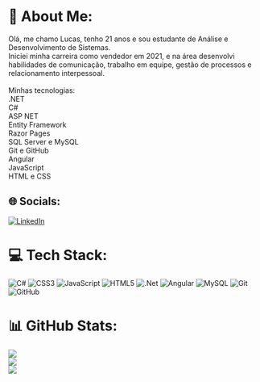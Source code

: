 # 💫 About Me:
Olá, me chamo Lucas, tenho 21 anos e sou estudante de Análise e Desenvolvimento de Sistemas. <br>Iniciei minha carreira como vendedor em 2021, e na área desenvolvi habilidades de comunicação, trabalho em equipe, gestão de processos e relacionamento interpessoal.<br> <br>Minhas tecnologias:<br>.NET<br>C#<br>ASP NET<br>Entity Framework <br>Razor Pages<br>SQL Server e MySQL<br>Git e GitHub<br>Angular<br>JavaScript<br>HTML e CSS<br>


## 🌐 Socials:
[![LinkedIn](https://img.shields.io/badge/LinkedIn-%230077B5.svg?logo=linkedin&logoColor=white)](https://linkedin.com/in/https://www.linkedin.com/in/lucasconte/) 

# 💻 Tech Stack:
![C#](https://img.shields.io/badge/c%23-%23239120.svg?style=flat&logo=csharp&logoColor=white) ![CSS3](https://img.shields.io/badge/css3-%231572B6.svg?style=flat&logo=css3&logoColor=white) ![JavaScript](https://img.shields.io/badge/javascript-%23323330.svg?style=flat&logo=javascript&logoColor=%23F7DF1E) ![HTML5](https://img.shields.io/badge/html5-%23E34F26.svg?style=flat&logo=html5&logoColor=white) ![.Net](https://img.shields.io/badge/.NET-5C2D91?style=flat&logo=.net&logoColor=white) ![Angular](https://img.shields.io/badge/angular-%23DD0031.svg?style=flat&logo=angular&logoColor=white) ![MySQL](https://img.shields.io/badge/mysql-4479A1.svg?style=flat&logo=mysql&logoColor=white) ![Git](https://img.shields.io/badge/git-%23F05033.svg?style=flat&logo=git&logoColor=white) ![GitHub](https://img.shields.io/badge/github-%23121011.svg?style=flat&logo=github&logoColor=white)
# 📊 GitHub Stats:
![](https://github-readme-stats.vercel.app/api?username=lucascontee&theme=shadow_green&hide_border=false&include_all_commits=false&count_private=false)<br/>
![](https://github-readme-streak-stats.herokuapp.com/?user=lucascontee&theme=shadow_green&hide_border=false)<br/>
![](https://github-readme-stats.vercel.app/api/top-langs/?username=lucascontee&theme=shadow_green&hide_border=false&include_all_commits=false&count_private=false&layout=compact)

<!-- Proudly created with GPRM ( https://gprm.itsvg.in ) -->

